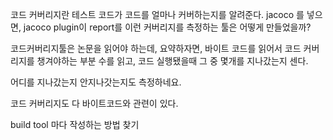 코드 커버리지란 테스트 코드가 코드를 얼마나 커버하는지를 알려준다.
jacoco 를 넣으면, jacoco plugin이 report를
이런 커버리지를 측정하는 툴은 어떻게 만들었을까?

코드커버리지툴은 논문을 읽어야 하는데, 
요약하자면,
바이트 코드를 읽어서 코드 커버리지를 챙겨야하는 부분 수를 읽고,
코드 실행됐을때 그 중 몇개를 지나갔는지 센다.

어디를 지나갔는지 안지나갓는지도 측정하네요.

코드 커버리지도 다 바이트코드와 관련이 있다.



build tool 마다 작성하는 방법 찾기